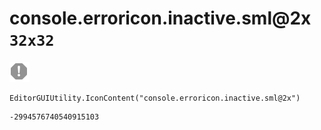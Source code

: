 # console.erroricon.inactive.sml@2x `32x32`
<img src="/img/console.erroricon.inactive.sml@2x.png" width=32 height=32>

``` CSharp
EditorGUIUtility.IconContent("console.erroricon.inactive.sml@2x")
```
```
-2994576740540915103
```
